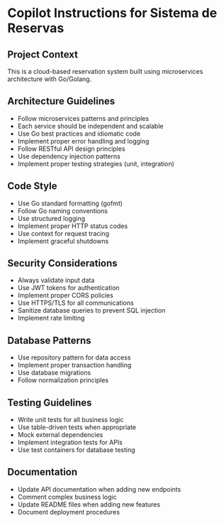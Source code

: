 # Copilot Instructions for Sistema de Reservas

## Project Context

This is a cloud-based reservation system built using microservices architecture with Go/Golang.

## Architecture Guidelines

- Follow microservices patterns and principles
- Each service should be independent and scalable
- Use Go best practices and idiomatic code
- Implement proper error handling and logging
- Follow RESTful API design principles
- Use dependency injection patterns
- Implement proper testing strategies (unit, integration)

## Code Style

- Use Go standard formatting (gofmt)
- Follow Go naming conventions
- Use structured logging
- Implement proper HTTP status codes
- Use context for request tracing
- Implement graceful shutdowns

## Security Considerations

- Always validate input data
- Use JWT tokens for authentication
- Implement proper CORS policies
- Use HTTPS/TLS for all communications
- Sanitize database queries to prevent SQL injection
- Implement rate limiting

## Database Patterns

- Use repository pattern for data access
- Implement proper transaction handling
- Use database migrations
- Follow normalization principles

## Testing Guidelines

- Write unit tests for all business logic
- Use table-driven tests when appropriate
- Mock external dependencies
- Implement integration tests for APIs
- Use test containers for database testing

## Documentation

- Update API documentation when adding new endpoints
- Comment complex business logic
- Update README files when adding new features
- Document deployment procedures
